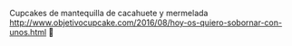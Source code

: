 Cupcakes de mantequilla de cacahuete y mermelada	http://www.objetivocupcake.com/2016/08/hoy-os-quiero-sobornar-con-unos.html	
਍